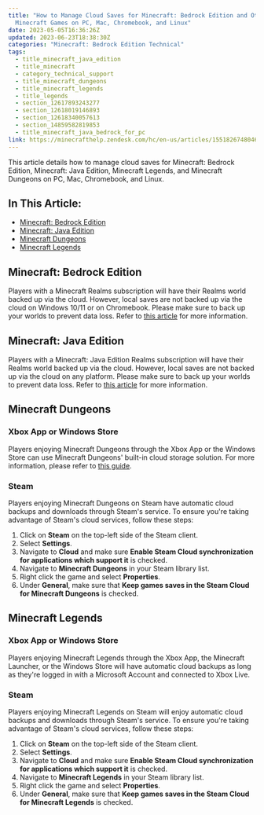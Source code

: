 ```yaml
---
title: "How to Manage Cloud Saves for Minecraft: Bedrock Edition and Other
  Minecraft Games on PC, Mac, Chromebook, and Linux"
date: 2023-05-05T16:36:26Z
updated: 2023-06-23T18:38:30Z
categories: "Minecraft: Bedrock Edition Technical"
tags:
  - title_minecraft_java_edition
  - title_minecraft
  - category_technical_support
  - title_minecraft_dungeons
  - title_minecraft_legends
  - title_legends
  - section_12617893243277
  - section_12618019146893
  - section_12618340057613
  - section_14859582819853
  - title_minecraft_java_bedrock_for_pc
link: https://minecrafthelp.zendesk.com/hc/en-us/articles/15518267480461-How-to-Manage-Cloud-Saves-for-Minecraft-Bedrock-Edition-and-Other-Minecraft-Games-on-PC-Mac-Chromebook-and-Linux
---
```


This article details how to manage cloud saves for Minecraft: Bedrock Edition, Minecraft: Java Edition, Minecraft Legends, and Minecraft Dungeons on PC, Mac, Chromebook, and Linux.

## In This Article:

-   [Minecraft: Bedrock Edition](https://minecrafthelp.zendesk.com/hc/en-us/articles/15518267480461-How-to-Manage-Cloud-Saves-for-Minecraft-Bedrock-Edition-and-Other-Minecraft-Games-on-PC-Mac-Chromebook-and-Linux#h_01GZPC0797RMVYPZ7NYJTDM4CR)
-   [Minecraft: Java Edition](https://minecrafthelp.zendesk.com/hc/en-us/articles/15518267480461-How-to-Manage-Cloud-Saves-for-Minecraft-Bedrock-Edition-and-Other-Minecraft-Games-on-PC-Mac-Chromebook-and-Linux#h_01GZPC0GAHAEQX20KCVSQVMXQD)
-   [Minecraft Dungeons](https://minecrafthelp.zendesk.com/hc/en-us/articles/15518267480461-How-to-Manage-Cloud-Saves-for-Minecraft-Bedrock-Edition-and-Other-Minecraft-Games-on-PC-Mac-Chromebook-and-Linux#h_01GZPC0P4MVNZ8YPB4SRBF69CH)
-   [Minecraft Legends](https://minecrafthelp.zendesk.com/hc/en-us/articles/15518267480461-How-to-Manage-Cloud-Saves-for-Minecraft-Bedrock-Edition-and-Other-Minecraft-Games-on-PC-Mac-Chromebook-and-Linux#h_01GZPC0VENNC8W7TDWVY8GSYM9)

## Minecraft: Bedrock Edition

Players with a Minecraft Realms subscription will have their Realms world backed up via the cloud. However, local saves are not backed up via the cloud on Windows 10/11 or on Chromebook. Please make sure to back up your worlds to prevent data loss. Refer to [this article](https://help.minecraft.net/hc/en-us/articles/4409165790605) for more information.

## Minecraft: Java Edition

Players with a Minecraft: Java Edition Realms subscription will have their Realms world backed up via the cloud. However, local saves are not backed up via the cloud on any platform. Please make sure to back up your worlds to prevent data loss. Refer to [this article](https://help.minecraft.net/hc/en-us/articles/4409165790605) for more information.

## Minecraft Dungeons

### Xbox App or Windows Store

Players enjoying Minecraft Dungeons through the Xbox App or the Windows Store can use Minecraft Dungeons' built-in cloud storage solution. For more information, please refer to [this guide](https://help.minecraft.net/hc/en-us/articles/360043504492).

### Steam

Players enjoying Minecraft Dungeons on Steam have automatic cloud backups and downloads through Steam's service. To ensure you're taking advantage of Steam's cloud services, follow these steps: 

1.  Click on **Steam** on the top-left side of the Steam client.
2.  Select **Settings**.
3.  Navigate to **Cloud** and make sure **Enable Steam Cloud synchronization for applications which support it** is checked.
4.  Navigate to **Minecraft Dungeons** in your Steam library list. 
5.  Right click the game and select **Properties**.
6.  Under **General**, make sure that **Keep games saves in the Steam Cloud for Minecraft Dungeons** is checked.

## Minecraft Legends

### Xbox App or Windows Store

Players enjoying Minecraft Legends through the Xbox App, the Minecraft Launcher, or the Windows Store will have automatic cloud backups as long as they're logged in with a Microsoft Account and connected to Xbox Live.

### Steam

Players enjoying Minecraft Legends on Steam will enjoy automatic cloud backups and downloads through Steam's service. To ensure you're taking advantage of Steam's cloud services, follow these steps: 

1.  Click on **Steam** on the top-left side of the Steam client.
2.  Select **Settings**.
3.  Navigate to **Cloud** and make sure **Enable Steam Cloud synchronization for applications which support it** is checked.
4.  Navigate to **Minecraft Legends** in your Steam library list. 
5.  Right click the game and select **Properties**.
6.  Under **General**, make sure that **Keep games saves in the Steam Cloud for Minecraft Legends** is checked.
